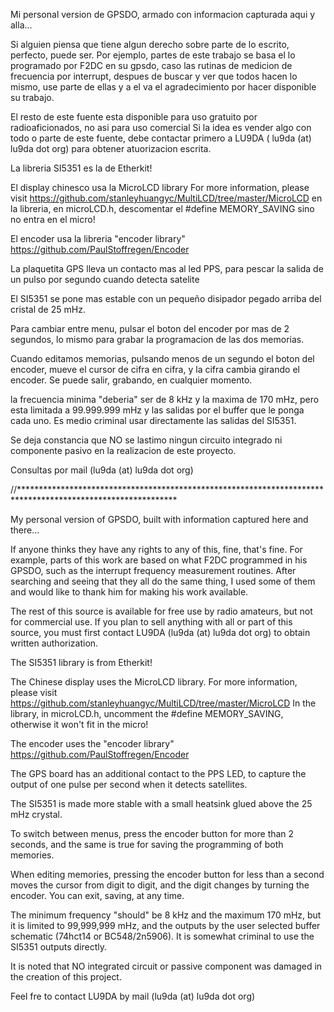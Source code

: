 Mi personal version de GPSDO, armado con informacion capturada aqui y alla... 

Si alguien piensa que tiene algun derecho sobre parte de lo escrito, perfecto, puede ser.
Por ejemplo, partes de este trabajo se basa el lo programado por F2DC en su gpsdo, caso las rutinas de
medicion de frecuencia por interrupt, despues de buscar y ver que todos hacen lo mismo, use parte de ellas y
a el va el agradecimiento por hacer disponible su trabajo.

El resto de este fuente esta disponible para uso gratuito por radioaficionados, no asi para uso comercial
Si la idea es vender algo con todo o parte de este fuente, debe contactar primero a LU9DA
( lu9da (at) lu9da dot org) para obtener atuorizacion escrita. 

La libreria SI5351 es la de Etherkit!

El display chinesco usa la MicroLCD library
For more information, please visit https://github.com/stanleyhuangyc/MultiLCD/tree/master/MicroLCD
en la libreria, en microLCD.h, descomentar el #define MEMORY_SAVING sino no entra en el micro!

El encoder usa la libreria "encoder library" https://github.com/PaulStoffregen/Encoder

La plaquetita GPS lleva un contacto mas al led PPS, para pescar la salida de un pulso por segundo cuando detecta satelite

El SI5351 se pone mas estable con un pequeño disipador pegado arriba del cristal de 25 mHz.

Para cambiar entre menu, pulsar el boton del encoder por mas de 2 segundos, lo mismo para grabar la programacion de las
dos memorias.

Cuando editamos memorias, pulsando menos de un segundo el boton del encoder, mueve el cursor de cifra en cifra, y la cifra cambia
girando el encoder. Se puede salir, grabando, en cualquier momento.

la frecuencia minima "deberia" ser de 8 kHz y la maxima de 170 mHz, pero esta limitada a 99.999.999 mHz y las salidas por el buffer 
que le ponga cada uno. Es medio criminal usar directamente las salidas del SI5351.

Se deja constancia que NO se lastimo ningun circuito integrado ni componente pasivo en la realizacion de este proyecto.

Consultas por mail (lu9da (at) lu9da dot org)

//************************************************************************************************************

My personal version of GPSDO, built with information captured here and there...

If anyone thinks they have any rights to any of this, fine, that's fine.
For example, parts of this work are based on what F2DC programmed in his GPSDO, such as the interrupt frequency measurement routines. 
After searching and seeing that they all do the same thing, I used some of them and would like to thank him for making his work available.

The rest of this source is available for free use by radio amateurs, but not for commercial use.
If you plan to sell anything with all or part of this source, you must first contact LU9DA (lu9da (at) lu9da dot org) to obtain written authorization.

The SI5351 library is from Etherkit!

The Chinese display uses the MicroLCD library.
For more information, please visit https://github.com/stanleyhuangyc/MultiLCD/tree/master/MicroLCD
In the library, in microLCD.h, uncomment the #define MEMORY_SAVING, otherwise it won't fit in the micro!

The encoder uses the "encoder library" https://github.com/PaulStoffregen/Encoder

The GPS board has an additional contact to the PPS LED, to capture the output of one pulse per second when it detects satellites.

The SI5351 is made more stable with a small heatsink glued above the 25 mHz crystal.

To switch between menus, press the encoder button for more than 2 seconds, and the same is true for saving the programming of both memories.

When editing memories, pressing the encoder button for less than a second moves the cursor from digit to digit, and the digit changes by turning the encoder. 
You can exit, saving, at any time.

The minimum frequency "should" be 8 kHz and the maximum 170 mHz, but it is limited to 99,999,999 mHz, and the outputs by the user selected buffer schematic (74hct14 or BC548/2n5906). 
It is somewhat criminal to use the SI5351 outputs directly.

It is noted that NO integrated circuit or passive component was damaged in the creation of this project.

Feel fre to contact LU9DA by mail (lu9da (at) lu9da dot org)
